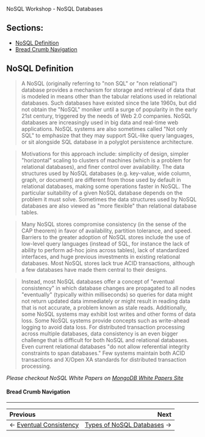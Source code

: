 NoSQL Workshop - NoSQL Databases

## Sections:

* [NoSQL Definition](#nosql-definition)
* [Bread Crumb Navigation](#bread-crumb-navigation)

## NoSQL Definition

> A NoSQL (originally referring to "non SQL" or "non relational") database provides a mechanism for storage and retrieval of data that is modeled in means other than the tabular relations used in relational databases. Such databases have existed since the late 1960s, but did not obtain the "NoSQL" moniker until a surge of popularity in the early 21st century, triggered by the needs of Web 2.0 companies. NoSQL databases are increasingly used in big data and real-time web applications. NoSQL systems are also sometimes called "Not only SQL" to emphasize that they may support SQL-like query languages, or sit alongside SQL database in a polyglot persistence architecture.

> Motivations for this approach include: simplicity of design, simpler "horizontal" scaling to clusters of machines (which is a problem for relational databases), and finer control over availability. The data structures used by NoSQL databases (e.g. key-value, wide column, graph, or document) are different from those used by default in relational databases, making some operations faster in NoSQL. The particular suitability of a given NoSQL database depends on the problem it must solve. Sometimes the data structures used by NoSQL databases are also viewed as "more flexible" than relational database tables.

> Many NoSQL stores compromise consistency (in the sense of the CAP theorem) in favor of availability, partition tolerance, and speed. Barriers to the greater adoption of NoSQL stores include the use of low-level query languages (instead of SQL, for instance the lack of ability to perform ad-hoc joins across tables), lack of standardized interfaces, and huge previous investments in existing relational databases. Most NoSQL stores lack true ACID transactions, although a few databases have made them central to their designs.

> Instead, most NoSQL databases offer a concept of "eventual consistency" in which database changes are propagated to all nodes "eventually" (typically within milliseconds) so queries for data might not return updated data immediately or might result in reading data that is not accurate, a problem known as stale reads. Additionally, some NoSQL systems may exhibit lost writes and other forms of data loss. Some NoSQL systems provide concepts such as write-ahead logging to avoid data loss. For distributed transaction processing across multiple databases, data consistency is an even bigger challenge that is difficult for both NoSQL and relational databases. Even current relational databases "do not allow referential integrity constraints to span databases." Few systems maintain both ACID transactions and X/Open XA standards for distributed transaction processing.

*Please checkout NoSQL White Papers on [MongoDB White Papers Site](https://www.mongodb.com/white-papers)*

#### Bread Crumb Navigation
_________________________

Previous | Next
:------- | ---:
← [Eventual Consistency](./eventual-consistency.md) | [Types of NoSQL Databases](./types-of-nosql-databases.md) →
